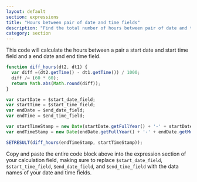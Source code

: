 ```yaml
---
layout: default
section: expressions
title: "Hours between pair of date and time fields"
description: "Find the total number of hours between pair of date and time fields."
category: section
---
```


This code will calculate the hours between a pair a start date and start time field and a end date and end time field.

```js
function diff_hours(dt2, dt1) {
  var diff =(dt2.getTime() - dt1.getTime()) / 1000;
  diff /= (60 * 60);
  return Math.abs(Math.round(diff));
}

var startDate = $start_date_field;
var startTime = $start_time_field;
var endDate = $end_date_field;
var endTime = $end_time_field;

var startTimeStamp = new Date(startDate.getFullYear() + '-' + startDate.getMonth() + '-' + startDate.getDate() + ' ' + startTime + ':00');
var endTimeStamp = new Date(endDate.getFullYear() + '-' + endDate.getMonth() + '-' + endDate.getDate() + ' ' + endTime + ':00');

SETRESULT(diff_hours(endTimeStamp, startTimeStamp));
```

Copy and paste the entire code block above into the expression section of your calculation field, making sure to replace `$start_date_field`, `$start_time_field`,  `$end_date_field`, and `$end_time_field` with the data names of your date and time fields.
